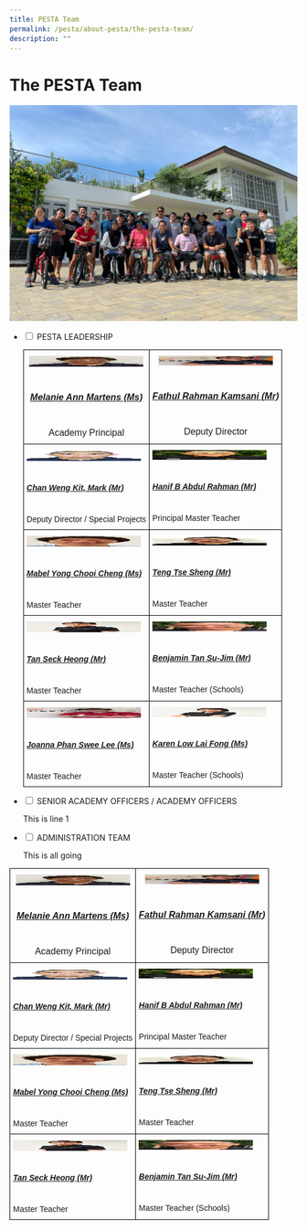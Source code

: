 ```yaml
---
title: PESTA Team
permalink: /pesta/about-pesta/the-pesta-team/
description: ""
---
```

The PESTA Team
==============

![The PESTA Team](/images/whatsapp-image-2022-07-20-at-1-36-33-pm.jpeg)

<ul class="jekyllcodex_accordion">
  <li>
    <input type="checkbox" id="accordion1">
    <label for="accordion1">PESTA LEADERSHIP</label>
    <div>
      <style type="text/css">
.tg  {border-collapse:collapse;border-spacing:0;}
.tg td{border-color:black;border-style:solid;border-width:1px;font-family:Arial, sans-serif;font-size:14px;
  overflow:hidden;padding:10px 5px;word-break:normal;}
.tg th{border-color:black;border-style:solid;border-width:1px;font-family:Arial, sans-serif;font-size:14px;
  font-weight:normal;overflow:hidden;padding:10px 5px;word-break:normal;}
.tg .tg-lvth{font-size:16px;text-align:center;vertical-align:top}
.tg .tg-0lax{text-align:left;vertical-align:top}
</style>
<table class="tg">
<thead>
  <tr>
    <th class="tg-lvth"><img src="/images/melanie-ann-martens3d4fc422d1ac483cbc2c34c7cd0e4b3c.jpeg" alt="Melanie Ann Martens (Academy Principal)" width="200" height="19"><br><br><h5><a href="/pesta/about-pesta/principal's-message">Melanie Ann Martens (Ms)</a></h5><br>Academy Principal</th>
    <th class="tg-lvth"><img src="/images/fathul-rahman-kamsanie0a1feeb96694546bb8f4362920c68dd.jpeg" alt="Fathul Rahman Kamsani (Deputy Director)" width="200" height="17"><br><br><h5><a href="/pesta/about-pesta/the-pesta-team/fathul-profile-bio-2019">Fathul Rahman Kamsani (Mr)</a></h5><br>Deputy Director</th>
  </tr>
</thead>
<tbody>
  <tr>
    <td class="tg-0lax"><img src="/images/chan%20weng%20kit%20mark.jpeg" alt="Chan Weng Kit, Mark (Mr)" width="200" height="19"><br><br><h5><a href="/pesta/about-pesta/the-pesta-team/mark-chan-profile-bio-2019">Chan Weng Kit, Mark (Mr)</a></h5><br>Deputy Director / Special Projects</td>
    <td class="tg-0lax"><img src="/images/hanif.jpeg" alt="Hanif B Abdul Rahman (Mr)" width="200" height="17"><br><br><h5><a href="/pesta/about-pesta/the-pesta-team/hanif-profile-bio-2019">Hanif B Abdul Rahman (Mr)</a></h5><br>Principal Master Teacher</td>
  </tr>
  <tr>
    <td class="tg-0lax"><img src="/images/mabel-yong-chooi-cheng2f695c60cf8d4cc5b56251c1f8cc1633.jpeg" alt="Mabel Yong Chooi Cheng (Ms)" width="200" height="19"><br><br><h5><a href="/pesta/about-pesta/the-pesta-team/mabel-yong-profile-bio-2019">Mabel Yong Chooi Cheng (Ms)</a></h5><br>Master Teacher</td>
    <td class="tg-0lax"><img src="/images/teng-tse-sheng.jpeg" alt="Teng Tse Sheng (Mr)" width="200" height="17"><br><br><h5><a href="/pesta/about-pesta/the-pesta-team/teng-tse-sheng-profile-bio-2019">Teng Tse Sheng (Mr)</a></h5><br>Master Teacher</td>
  </tr>
  <tr>
    <td class="tg-0lax"><img src="/images/tan-seck-heong-2.jpeg" alt="Tan Seck Heong (Mr)" width="200" height="19"><br><br><h5><a href="/pesta/about-pesta/the-pesta-team/tan-seck-heong-profile-bio-2019">Tan Seck Heong (Mr)</a></h5><br>Master Teacher</td>
    <td class="tg-0lax"><img src="/images/benjamin-tan-su-jime0ed98aa860f493ab19ad4e87f3f1d12.jpeg" alt="Benjamin Tan Su-Jim (Mr)" width="200" height="17"><br><br><h5><a href="/pesta/about-pesta/the-pesta-team/benjamin-tan-profile-bio-2019">Benjamin Tan Su-Jim (Mr)</a></h5><br>Master Teacher (Schools)</td>
  </tr>
  <tr>
    <td class="tg-0lax"><img src="/images/joanna-phan-swee-lee.jpeg" alt="Joanna Phan Swee Lee (Ms)" width="200" height="19"><br><br><h5><a href="/pesta/about-pesta/the-pesta-team/joanna-phan-profile-bio-2019">Joanna Phan Swee Lee (Ms)</a></h5><br>Master Teacher</td>
    <td class="tg-0lax"><img src="/images/question-14---pesta-karen-low.jpeg" alt="Karen Low Lai Fong (Ms)" width="200" height="17"><br><br><h5><a href="/pesta/about-pesta/the-pesta-team/karen-tan-profile-bio-2019">Karen Low Lai Fong (Ms)</a></h5><br>Master Teacher (Schools)</td>
  </tr>
</tbody>
</table>
    </div>
	</li>  
  <li>
    <input type="checkbox" id="accordion2">
    <label for="accordion2">SENIOR ACADEMY OFFICERS / ACADEMY OFFICERS</label>
    <div>
      <p>This is line 1</p>
    </div>
  </li>
  <li>
    <input type="checkbox" id="accordion3">
    <label for="accordion3">ADMINISTRATION TEAM</label>
    <div>
      <p>
        This is all going
      </p>
    </div>
  </li>
</ul>

<style type="text/css">
.tg  {border-collapse:collapse;border-spacing:0;}
.tg td{border-color:black;border-style:solid;border-width:1px;font-family:Arial, sans-serif;font-size:14px;
  overflow:hidden;padding:10px 5px;word-break:normal;}
.tg th{border-color:black;border-style:solid;border-width:1px;font-family:Arial, sans-serif;font-size:14px;
  font-weight:normal;overflow:hidden;padding:10px 5px;word-break:normal;}
.tg .tg-lvth{font-size:16px;text-align:center;vertical-align:top}
.tg .tg-0lax{text-align:left;vertical-align:top}
</style>
<table class="tg">
<thead>
  <tr>
    <th class="tg-lvth"><img src="/images/melanie-ann-martens3d4fc422d1ac483cbc2c34c7cd0e4b3c.jpeg" alt="Melanie Ann Martens (Academy Principal)" width="200" height="19"><br><br><h5><a href="/pesta/about-pesta/principal's-message">Melanie Ann Martens (Ms)</a></h5><br>Academy Principal</th>
    <th class="tg-lvth"><img src="/images/fathul-rahman-kamsanie0a1feeb96694546bb8f4362920c68dd.jpeg" alt="Fathul Rahman Kamsani (Deputy Director)" width="200" height="17"><br><br><h5><a href="/pesta/about-pesta/the-pesta-team/fathul-profile-bio-2019">Fathul Rahman Kamsani (Mr)</a></h5><br>Deputy Director</th>
  </tr>
</thead>
<tbody>
  <tr>
    <td class="tg-0lax"><img src="/images/chan%20weng%20kit%20mark.jpeg" alt="Chan Weng Kit, Mark (Mr)" width="200" height="19"><br><br><h5><a href="/pesta/about-pesta/the-pesta-team/mark-chan-profile-bio-2019">Chan Weng Kit, Mark (Mr)</a></h5><br>Deputy Director / Special Projects</td>
    <td class="tg-0lax"><img src="/images/hanif.jpeg" alt="Hanif B Abdul Rahman (Mr)" width="200" height="17"><br><br><h5><a href="/pesta/about-pesta/the-pesta-team/hanif-profile-bio-2019">Hanif B Abdul Rahman (Mr)</a></h5><br>Principal Master Teacher</td>
  </tr>
  <tr>
    <td class="tg-0lax"><img src="/images/mabel-yong-chooi-cheng2f695c60cf8d4cc5b56251c1f8cc1633.jpeg" alt="Mabel Yong Chooi Cheng (Ms)" width="200" height="19"><br><br><h5><a href="/pesta/about-pesta/the-pesta-team/mabel-yong-profile-bio-2019">Mabel Yong Chooi Cheng (Ms)</a></h5><br>Master Teacher</td>
    <td class="tg-0lax"><img src="/images/teng-tse-sheng.jpeg" alt="Teng Tse Sheng (Mr)" width="200" height="17"><br><br><h5><a href="/pesta/about-pesta/the-pesta-team/teng-tse-sheng-profile-bio-2019">Teng Tse Sheng (Mr)</a></h5><br>Master Teacher</td>
  </tr>
  <tr>
    <td class="tg-0lax"><img src="/images/tan-seck-heong-2.jpeg" alt="Tan Seck Heong (Mr)" width="200" height="19"><br><br><h5><a href="/pesta/about-pesta/the-pesta-team/tan-seck-heong-profile-bio-2019">Tan Seck Heong (Mr)</a></h5><br>Master Teacher</td>
    <td class="tg-0lax"><img src="/images/benjamin-tan-su-jime0ed98aa860f493ab19ad4e87f3f1d12.jpeg" alt="Benjamin Tan Su-Jim (Mr)" width="200" height="17"><br><br><h5><a href="/pesta/about-pesta/the-pesta-team/benjamin-tan-profile-bio-2019">Benjamin Tan Su-Jim (Mr)</a></h5><br>Master Teacher (Schools)</td>
  </tr>
</tbody>
</table>